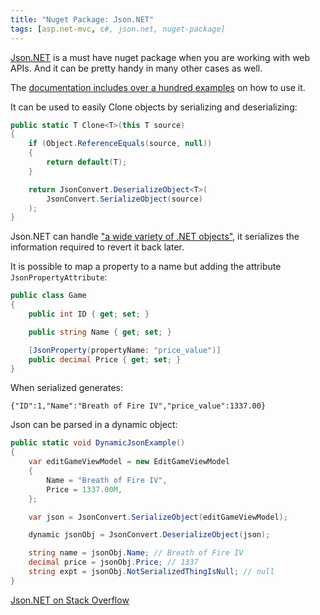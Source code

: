 ```yaml
---
title: "Nuget Package: Json.NET"
tags: [asp.net-mvc, c#, json.net, nuget-package]
---
```


<a href="http://www.newtonsoft.com/json" target="_blank">Json.NET</a> is a must have nuget package when you are working with web APIs. And it can be pretty handy in many other cases as well.

The <a href="http://www.newtonsoft.com/json/help/html/Samples.htm" target="_blank">documentation includes over a hundred examples</a> on how to use it.
<!--more-->

It can be used to easily Clone objects by serializing and deserializing:

```csharp
public static T Clone<T>(this T source)
{
    if (Object.ReferenceEquals(source, null))
    {
        return default(T);
    }

    return JsonConvert.DeserializeObject<T>(
        JsonConvert.SerializeObject(source)
    );
}
```

Json.NET can handle <a href="http://www.newtonsoft.com/json/help/html/SerializationGuide.htm" target="_blank">"a wide variety of .NET objects"</a>, it serializes the information required to revert it back later.

It is possible to map a property to a name but adding the attribute `JsonPropertyAttribute`:

```csharp
public class Game
{
    public int ID { get; set; }

    public string Name { get; set; }

    [JsonProperty(propertyName: "price_value")]
    public decimal Price { get; set; }
}
```

When serialized generates:
```
{"ID":1,"Name":"Breath of Fire IV","price_value":1337.00}
```

Json can be parsed in a dynamic object:

```csharp
public static void DynamicJsonExample()
{
    var editGameViewModel = new EditGameViewModel
    {
        Name = "Breath of Fire IV",
        Price = 1337.00M,
    };

    var json = JsonConvert.SerializeObject(editGameViewModel);

    dynamic jsonObj = JsonConvert.DeserializeObject(json);

    string name = jsonObj.Name; // Breath of Fire IV
    decimal price = jsonObj.Price; // 1337
    string expt = jsonObj.NotSerializedThingIsNull; // null
}
```

<a href="http://stackoverflow.com/questions/tagged/json.net?sort=votes&amp;pageSize=50" target="_blank">Json.NET on Stack Overflow</a>
